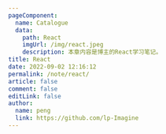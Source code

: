```yaml
---
pageComponent:
  name: Catalogue
  data:
    path: React
    imgUrl: /img/react.jpeg
    description: 本章内容是博主的React学习笔记。
title: React
date: 2022-09-02 12:16:12
permalink: /note/react/
article: false
comment: false
editLink: false
author:
  name: peng
  link: https://github.com/lp-Imagine
---
```

